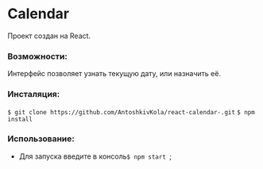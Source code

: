 # Calendar

Проект создан на React.

### Возможности:
  Интерфейс позволяет узнать текущую дату, или назначить её.

### Инсталяция: 
`$ git clone https://github.com/AntoshkivKola/react-calendar-.git`
`$ npm install`
### Использование:  
- Для запуска введите в консоль`$ npm start `; 


